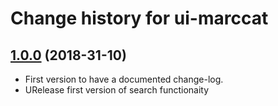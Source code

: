 # Change history for ui-marccat

## [1.0.0](https://github.com/folio-org/ui-marccat) (2018-31-10)

* First version to have a documented change-log.
* URelease first version of search functionaity
